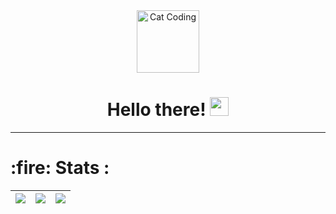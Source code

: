 <div align="center">
  <img src="https://media.giphy.com/media/3oKIPnAiaMCws8nOsE/giphy.gif" width="100" alt="Cat Coding"/>
  
  <h1>Hello there! <img src="https://media.giphy.com/media/hvRJCLFzcasrR4ia7z/giphy.gif" width="30"/></h1>

</div>

---
<h1>:fire: Stats :</h1>

| <a href="https://github.com/anuraghazra/github-readme-stats"><img align="center" src="https://github-readme-stats.vercel.app/api/top-langs/?username=sondresjolyst&layout=compact&theme=dark" /></a>|<a href="https://github.com/anuraghazra/github-readme-stats"><img align="center" src="https://github-readme-stats.vercel.app/api?username=sondresjolyst&theme=dark&show_icons=true&count_private=true" /></a> |  <a href="https://git.io/streak-stats"><img align="center" src="http://github-readme-streak-stats.herokuapp.com?user=sondresjolyst&theme=dark&background=000000" /></a> | 
|---|---|---|
